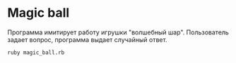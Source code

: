 Magic ball
=====================
Программа имитирует работу игрушки "волшебный шар".
Пользователь задает вопрос, программа выдает случайный ответ.

    ruby magic_ball.rb
